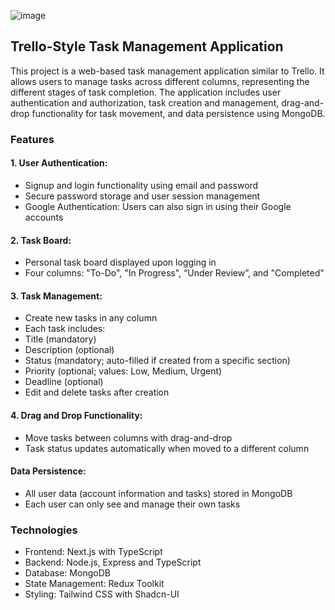 ![image](https://github.com/user-attachments/assets/2ae5e0f6-7a1f-4f11-b44a-03c763a8a21e)

## Trello-Style Task Management Application

This project is a web-based task management application similar to Trello. It allows users to manage tasks across different columns, representing the different stages of task completion. The application includes user authentication and authorization, task creation and management, drag-and-drop functionality for task movement, and data persistence using MongoDB.

### Features
#### 1. User Authentication:
- Signup and login functionality using email and password
- Secure password storage and user session management
- Google Authentication: Users can also sign in using their Google accounts

#### 2. Task Board:
- Personal task board displayed upon logging in
- Four columns: "To-Do", "In Progress", “Under Review”, and "Completed"

#### 3. Task Management:
- Create new tasks in any column
- Each task includes:
- Title (mandatory)
- Description (optional)
- Status (mandatory; auto-filled if created from a specific section)
- Priority (optional; values: Low, Medium, Urgent)
- Deadline (optional)
- Edit and delete tasks after creation

#### 4. Drag and Drop Functionality:
- Move tasks between columns with drag-and-drop
- Task status updates automatically when moved to a different column
  
#### Data Persistence:
- All user data (account information and tasks) stored in MongoDB
- Each user can only see and manage their own tasks

### Technologies
- Frontend: Next.js with TypeScript
- Backend: Node.js, Express and TypeScript
- Database: MongoDB
- State Management: Redux Toolkit
- Styling: Tailwind CSS with Shadcn-UI
